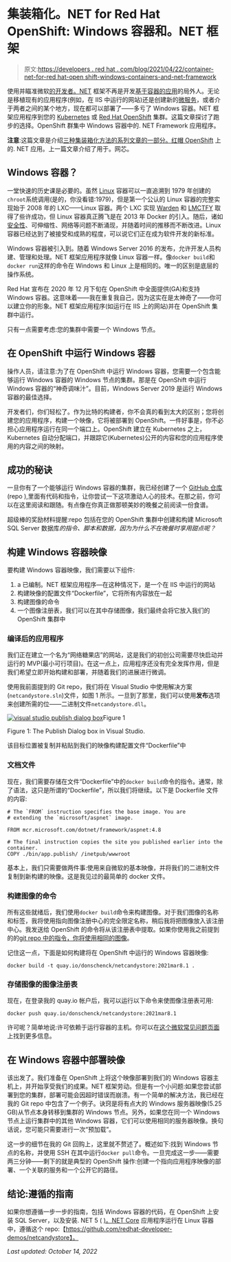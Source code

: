 # 集装箱化。NET for Red Hat OpenShift: Windows 容器和。NET 框架

> 原文:[https://developers . red hat . com/blog/2021/04/22/container-net-for-red hat-open shift-windows-containers-and-net-framework](https://developers.redhat.com/blog/2021/04/22/containerize-net-for-red-hat-openshift-windows-containers-and-net-framework)

使用并瞄准微软[的开发者。NET](/topics/dotnet) 框架不再是开发[基于容器的应用](/topics/containers)的局外人。无论是移植现有的应用程序(例如，在 IIS 中运行的网站)还是创建新的[微服务](/topics/microservices)，或者介于两者之间的某个地方，现在都可以部署了——多亏了 Windows 容器。NET 框架应用程序到您的 [Kubernetes](/topics/kubernetes) 或 [Red Hat OpenShift](/products/openshift/overview) 集群。这篇文章探讨了跑步的选择。OpenShift 群集中 Windows 容器中的. NET Framework 应用程序。

**注意**:这篇文章是介绍[三种集装箱化方法的系列文章的一部分。红帽 OpenShift](/blog/2021/03/16/three-ways-to-containerize-net-applications-on-red-hat-openshift/) 上的. NET 应用。上一篇文章介绍了用于。网芯。

## Windows 容器？

一堂快速的历史课是必要的。虽然 [Linux](https://developers.redhat.com/topics/linux) 容器可以一直追溯到 1979 年创建的`chroot`系统调用(是的，你没看错:1979)，但是第一个公认的 Linux 容器的完整实现始于 2008 年的 LXC——Linux 容器。两个 LXC 实现 [Warden](https://github.com/cloudfoundry-attic/warden) 和 [LMCTFY](https://github.com/google/lmctfy) 取得了些许成功，但 Linux 容器真正腾飞是在 2013 年 Docker 的引入。随后，诸如[安全性](/topics/security)、可伸缩性、网络等问题不断涌现，并随着时间的推移而不断改进。Linux 容器已经达到了被接受和成熟的程度，可以说它们正在成为软件开发的新标准。

Windows 容器被引入到。随着 Windows Server 2016 的发布，允许开发人员构建、管理和处理。NET 框架应用程序就像 Linux 容器一样。像`docker build`和`docker run`这样的命令在 Windows 和 Linux 上是相同的。唯一的区别是底层的操作系统。

Red Hat 宣布在 2020 年 12 月下旬在 OpenShift 中全面提供(GA)和支持 Windows 容器。这意味着——我在重复我自己，因为这实在是太神奇了——你可以建立你的形象。NET 框架应用程序(如运行在 IIS 上的网站)并在 OpenShift 集群中运行。

只有一点需要考虑:您的集群中需要一个 Windows 节点。

## 在 OpenShift 中运行 Windows 容器

操作人员，请注意:为了在 OpenShift 中运行 Windows 容器，您需要一个包含能够运行 Windows 容器的 Windows 节点的集群。那是在 OpenShift 中运行 Windows 容器的“神奇调味汁”。目前，Windows Server 2019 是运行 Windows 容器的最佳选择。

开发者们，你们轻松了。作为比特的构建者，你不会真的看到太大的区别；您将创建您的应用程序，构建一个映像，它将被部署到 OpenShift。一件好事是，你不必担心应用程序运行在同一个端口上。OpenShift 建立在 Kubernetes 之上，Kubernetes 自动分配端口，并跟踪它(Kubernetes)公开的内容和您的应用程序使用的内容之间的映射。

## 成功的秘诀

一旦你有了一个能够运行 Windows 容器的集群，我已经创建了一个 [GitHub 仓库](https://github.com/redhat-developer-demos/netcandystore) (repo ),里面有代码和指令，让你尝试一下这项激动人心的技术。在那之前，你可以在这里阅读和跟随。有点像在你真正做那顿美妙的晚餐之前阅读一份食谱。

超级棒的奖励材料提醒:repo 包括在您的 OpenShift 集群中创建和构建 Microsoft SQL Server 数据库*的指令、脚本和数据，因为为什么不在晚餐时享用甜点呢？*

## 构建 Windows 容器映像

要构建 Windows 容器映像，我们需要以下组件:

1.  a 已编制。NET 框架应用程序—在这种情况下，是一个在 IIS 中运行的网站
2.  构建映像的配置文件“Dockerfile”，它将所有内容放在一起
3.  构建图像的命令
4.  一个图像注册表，我们可以在其中存储图像，我们最终会将它放入我们的 OpenShift 集群中

### 编译后的应用程序

我们正在建立一个名为“网络糖果店”的网站，这是我们的初创公司需要尽快启动并运行的 MVP(最小可行项目)。在这一点上，应用程序还没有完全发挥作用，但是我们希望立即开始构建和部署，并随着我们的进展进行微调。

使用我前面提到的 Git repo，我们将在 Visual Studio 中使用解决方案(`netcandystore.sln`)文件，如图 1 所示。一旦到了那里，我们可以使用**发布**选项来创建所需的位——二进制文件`netcandystore.dll`。

[![visual studio publish dialog box](../Images/fa0c213502fa4b401437c179532c3758.png "netCandyStore_publish")](/sites/default/files/blog/2021/03/netCandyStore_publish.png)Figure 1

Figure 1: The Publish Dialog box in Visual Studio.

该目标位置被复制并粘贴到我们的映像构建配置文件“Dockerfile”中

### 文档文件

现在，我们需要存储在文件“Dockerfile”中的`docker build`命令的指令。通常，除了语法，这只是所谓的“Dockerfile”，所以我们将继续。以下是 Dockerfile 文件的内容:

```
# The `FROM` instruction specifies the base image. You are
# extending the `microsoft/aspnet` image.

FROM mcr.microsoft.com/dotnet/framework/aspnet:4.8

# The final instruction copies the site you published earlier into the container.
COPY ./bin/app.publish/ /inetpub/wwwroot

```

基本上，我们只需要做两件事:使用来自微软的基本映像，并将我们的二进制文件复制到新构建的映像。这是我见过的最简单的 docker 文件。

### 构建图像的命令

所有这些就绪后，我们使用`docker build`命令来构建图像。对于我们图像的名称和标签，我将使用指向图像注册中心的完全限定名称，稍后我将把图像放入该注册中心。我发送给 OpenShift 的命令将从该注册表中提取。如果你使用我之前提到的的[git repo 中的指令，你将使用](https://github.com/donschenck/netcandystore)[相同的图像](https://quay.io/repository/donschenck/netcandystore?tag=latest&tab=tags)。

记住这一点，下面是如何构建将在 OpenShift 中运行的 Windows 容器映像:

```
docker build -t quay.io/donschenck/netcandystore:2021mar8.1 .
```

### 存储图像的图像注册表

现在，在登录我的 quay.io 帐户后，我可以运行以下命令来使图像注册表可用:

```
docker push quay.io/donschenck/netcandystore:2021mar8.1
```

许可呢？简单地说:许可依赖于运行容器的主机。你可以在[这个微软常见问题页面](https://docs.microsoft.com/en-us/virtualization/windowscontainers/about/faq)上找到更多信息。

## 在 Windows 容器中部署映像

该出发了。我们准备在 OpenShift 上将这个映像部署到我们的 Windows 容器主机上，并开始享受我们的成果。NET 框架劳动。但是有一个小问题:如果您尝试部署到您的集群，部署可能会因超时错误而崩溃。有一个简单的解决方法，我已经在我的 Git repo 中包含了一个例子。诀窍是将有点大的 Windows 服务器映像(5.25 GB)从节点本身转移到集群的 Windows 节点。另外，如果您在同一个 Windows 节点上运行集群中的其他 Windows 容器，它们可以使用相同的服务器映像。换句话说，您可能只需要进行一次“预加载”。

这一步的细节在我的 Git 回购上，这里就不赘述了。概述如下:找到 Windows 节点的名称，并使用 SSH 在其中运行`docker pull`命令。一旦完成这一步——需要两三分钟——剩下的就是典型的 OpenShift 操作:创建一个指向应用程序映像的部署、一个关联的服务和一个公开它的路径。

## 结论:遵循的指南

如果你想遵循一步一步的指南，包括 Windows 容器的代码，在 OpenShift 上安装 SQL Server，以及安装. NET 5 ( [)。NET Core](/topics/dotnet) 应用程序运行在 Linux 容器中，遵循这个 repo:【https://github.com/redhat-developer-demos/netcandystore】。

*Last updated: October 14, 2022*